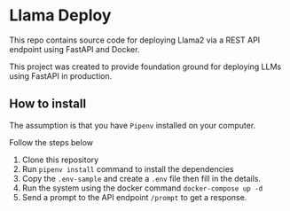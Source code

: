 # Llama Deploy
This repo contains source code for deploying Llama2 via a REST API endpoint using FastAPI and Docker. 

This project was created to provide foundation ground for deploying LLMs using FastAPI in production.

## How to install
The assumption is that you have `Pipenv` installed on your computer. 

Follow the steps below

1. Clone this repository
2. Run `pipenv install` command to install the dependencies
3. Copy the `.env-sample` and create a `.env` file then fill in the details.
4. Run the system using the docker command `docker-compose up -d`
5. Send a prompt to the API endpoint `/prompt` to get a response.